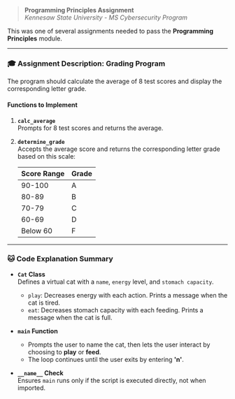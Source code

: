 > **Programming Principles Assignment**  
> *Kennesaw State University - MS Cybersecurity Program*

This was one of several assignments needed to pass the **Programming Principles** module. 

---

### 🎓 Assignment Description: Grading Program

The program should calculate the average of 8 test scores and display the corresponding letter grade.

#### Functions to Implement

1. **`calc_average`**  
   Prompts for 8 test scores and returns the average.

2. **`determine_grade`**  
   Accepts the average score and returns the corresponding letter grade based on this scale:

   | Score Range | Grade |
   |-------------|-------|
   | 90-100      | A     |
   | 80-89       | B     |
   | 70-79       | C     |
   | 60-69       | D     |
   | Below 60    | F     |

---

### 🐱 Code Explanation Summary

- **`Cat` Class**  
  Defines a virtual cat with a `name`, `energy` level, and `stomach capacity`.
  - `play`: Decreases energy with each action. Prints a message when the cat is tired.
  - `eat`: Decreases stomach capacity with each feeding. Prints a message when the cat is full.

- **`main` Function**  
  - Prompts the user to name the cat, then lets the user interact by choosing to **play** or **feed**.
  - The loop continues until the user exits by entering **'n'**.

- **`__name__` Check**  
  Ensures `main` runs only if the script is executed directly, not when imported.

